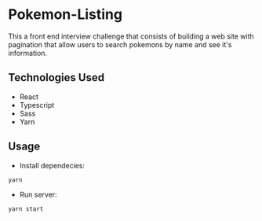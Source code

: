 # Pokemon-Listing
This a front end interview challenge that consists of building a web site with pagination that allow users to search pokemons by name and see it's information.

## Technologies Used
- React 
- Typescript
- Sass
- Yarn

## Usage
- Install dependecies: 
```bash
yarn
```

- Run server:
```bash
yarn start
```